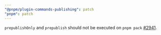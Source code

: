 ```yaml
---
"@pnpm/plugin-commands-publishing": patch
"pnpm": patch
---
```


`prepublishOnly` and `prepublish` should not be executed on `pnpm pack` [#2941](https://github.com/pnpm/pnpm/issues/2941).
